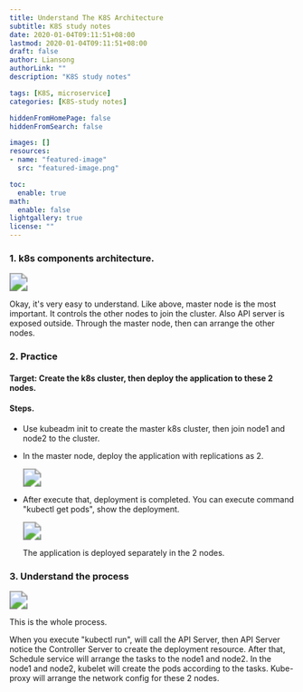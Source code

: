 ```yaml
---
title: Understand The K8S Architecture
subtitle: K8S study notes
date: 2020-01-04T09:11:51+08:00
lastmod: 2020-01-04T09:11:51+08:00
draft: false
author: Liansong
authorLink: ""
description: "K8S study notes"

tags: [K8S, microservice]
categories: [K8S-study notes]

hiddenFromHomePage: false
hiddenFromSearch: false

images: []
resources:
- name: "featured-image"
  src: "featured-image.png"

toc:
  enable: true
math:
  enable: false
lightgallery: true
license: ""
---
```


### 1. k8s components architecture.

<img src="https://cdn.jsdelivr.net/gh/yeliansong/github-blog-PIC/blog-images00831rSTgy1gd2v5xofmoj31iv0u0n7a.jpg" style="zoom:200%;" />

Okay,  it's very easy to understand. Like above, master node is the most important. It controls the other nodes to join the cluster. Also API server is exposed outside. Through the master node, then can arrange the other nodes.

### 2. Practice

#### Target: Create the k8s cluster, then deploy the application to these 2 nodes.

#### Steps.

- Use kubeadm init to create the master k8s cluster, then join node1 and node2 to the cluster.

- In the master node, deploy the application with replications as 2.

  <img src="https://cdn.jsdelivr.net/gh/yeliansong/github-blog-PIC/blog-images00831rSTgy1gd2wbfwqq3j31fe0460u9.jpg" style="zoom:200%;" />

- After execute that, deployment is completed. You can execute command "kubectl get pods", show the deployment.

  <img src="https://cdn.jsdelivr.net/gh/yeliansong/github-blog-PIC/blog-images00831rSTgy1gd2wc6ysd1j321c044q4u.jpg" style="zoom:200%;" />

  The application is deployed separately in the 2 nodes.  

### 3. Understand the process

<img src="https://cdn.jsdelivr.net/gh/yeliansong/github-blog-PIC/blog-images00831rSTgy1gd2vq6vm42j313s0u01co.jpg" style="zoom:200%;" />

This is the whole process. 

When you execute "kubectl run", will call the API Server, then API Server notice the Controller Server to create the deployment resource. After that, Schedule service will arrange the tasks to the node1 and node2. In the node1 and node2, kubelet will create the pods according to the tasks. Kube-proxy will arrange the network config for these 2 nodes. 



